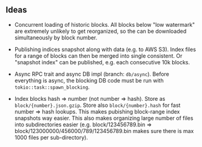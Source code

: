 ## Ideas

* Concurrent loading of historic blocks. All blocks below "low watermark" are extremely unlikely to get reorganized, so the can be downloaded simultaneously by block number.

* Publishing indices snapshot along with data (e.g. to AWS S3). Index files for a range of blocks can then be merged into single consistent. Or "snapshot index" can be published, e.g. each consecutive 10k blocks.

* Async RPC trait and async DB impl (branch: `db/async`). Before everything is async, the blocking DB code must be run with `tokio::task::spawn_blocking`.

* Index blocks hash => number (not number => hash). Store as `block/{number}.json.gzip`. Store also `block/{number}.hash` for fast number => hash lookups. This makes pubishing block-range index snapshots way easier. This also makes organizing large number of files into subdirectories easier (e.g. block/123456789.bin => block/123000000/456000/789/123456789.bin makes sure there is max 1000 files per sub-directory).
